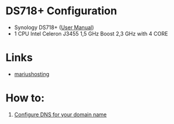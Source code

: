 # 

# DS718+ Configuration
- Synology DS718+ ([User Manual](https://global.download.synology.com/download/Document/Hardware/HIG/DiskStation/18-year/DS718+/enu/Syno_HIG_DS718_Plus_enu.pdf))
- 1  CPU Intel Celeron J3455 1,5 GHz Boost 2,3 GHz with 4 CORE

# Links
- [mariushosting](https://mariushosting.com/)

# How to:
1) [Configure DNS for your domain name](https://uk.godaddy.com/help/add-an-a-record-19238)